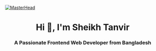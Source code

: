 [![MasterHead](https://t4.ftcdn.net/jpg/02/78/37/47/360_F_278374738_ypRn0utOVnebuhmpSrDiwkzFsdqEm0aa.jpg)](https://github.com/raselcsedev)
<h1 align="center">Hi 👋, I'm Sheikh Tanvir</h1>
<h3 align="center">A Passionate Frontend Web Developer from Bangladesh</h3>

<!--
**sktanvir77/sktanvir77** is a ✨ _special_ ✨ repository because its `README.md` (this file) appears on your GitHub profile.

Here are some ideas to get you started:

- 🔭 I’m currently working as a **Frontend Developer @ Digital Intelligence System Ltd**
- 🌱 I’m currently learning ...
- 👯 I’m looking to collaborate on ...
- 🤔 I’m looking for help with ...
- 💬 Ask me about **Next.js, React.js, TypeScript, JavaScript, React Hook Query, Formik Validation, RC-table, Tanstack-table, Tailwind CSS, Bootstrap, SASS**
- 📫 How to reach me: **sktanvirbd25@gmail.com**
- 😄 Pronouns: ...
- ⚡ Fun fact: ...
-->
